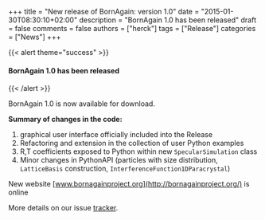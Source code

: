 +++
title = "New release of BornAgain: version 1.0"
date = "2015-01-30T08:30:10+02:00"
description = "BornAgain 1.0 has been released"
draft = false
comments = false
authors = ["herck"]
tags = ["Release"]
categories = ["News"]
+++

{{< alert theme="success" >}}
#### BornAgain 1.0 has been released
{{< /alert >}}

BornAgain 1.0 is now available for download.

**Summary of changes in the code:**

1. graphical user interface officially included into the Release
1. Refactoring and extension in the collection of user Python examples
1. R,T coefficients exposed to Python within new `SpecularSimulation` class
1. Minor changes in PythonAPI (particles with size distribution, `LatticeBasis` construction, `InterferenceFunction1DParacrystal`)

New website [www.bornagainproject.org](http://bornagainproject.org/) is online

More details on our issue [tracker](http://apps.jcns.fz-juelich.de/redmine/versions/26).

